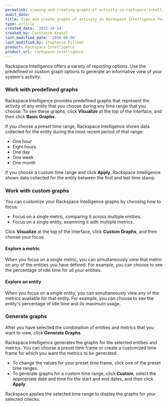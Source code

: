 ```yaml
---
permalink: viewing-and-creating-graphs-of-activity-in-rackspace-intelligence-for-dedicated-accounts/
audit_date:
title: View and create graphs of activity in Rackspace Intelligence for dedicated accounts
type: article
created_date: '2015-10-14'
created_by: Constanze Kratel
last_modified_date: '2016-06-06'
last_modified_by: Stephanie Fillmon
product: Rackspace Intelligence
product_url: rackspace-intelligence
---
```


Rackspace Intelligence offers a variety of reporting options. Use the
predefined or custom graph options to generate an informative view of
your system's activity.

### Work with predefined graphs

Rackspace Intelligence provides predefined graphs that represent the
activity of any entity that you choose during any time range that you
choose. To see these graphs, click **Visualize** at the top of the
interface, and then click **Basic Graphs**.

If you choose a preset time range, Rackspace Intelligence shows data
collected for the entity during the most recent period of that range:

- One hour
- Eight hours
- One day
- One week
- One month

If you choose a custom time range and click **Apply**, Rackspace
Intelligence shows data collected for the entity between the first and
last time stamp.

### Work with custom graphs

You can customize your Rackspace Intelligence graphs by choosing how to
focus:

- Focus on a single metric, comparing it across multiple entities.
- Focus on a single entity, examining it with multiple metrics.

Click **Visualize** at the top of the interface, click **Custom
Graphs**, and then choose your focus.

#### Explore a metric

When you focus on a single metric, you can simultaneously view that
metric on any of the entities you have defined. For example, you can
choose to see the percentage of idle time for all your entities.

#### Explore an entity

When you focus on a single entity, you can simultaneously view any of
the metrics available for that entity. For example, you can choose to
see the entity's percentage of idle time and its maximum usage.

### Generate graphs

After you have selected the combination of entities and metrics that you
want to view, click **Generate Graphs**.

Rackspace Intelligence generates the graphs for the selected entities
and metrics. You can choose a preset time frame or create a customized
time frame for which you want the metrics to be generated.

- To change the values for your preset time frame, click one of the
  preset time ranges.
- To generate graphs for a custom time range, click **Custom**, select
  the appropriate date and time for the start and end dates, and then
  click **Apply**.

Rackspace applies the selected time range to display the graphs for your
selected checks.
